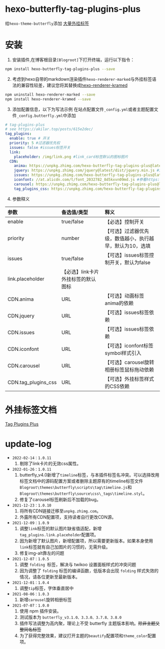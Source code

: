 # hexo-butterfly-tag-plugins-plus

给`hexo-theme-butterfly`添加 [大量外挂标签](https://akilar.top/posts/615e2dec/)

# 安装

1. 安装插件,在博客根目录`[Blogroot]`下打开终端，运行以下指令：
  ```bash
  npm install hexo-butterfly-tag-plugins-plus --save
  ```
2. 考虑到hexo自带的markdown渲染插件`hexo-renderer-marked`与外挂标签语法的兼容性较差，建议您将其替换成[hexo-renderer-kramed](https://www.npmjs.com/package/hexo-renderer-kramed)
  ```bash
  npm uninstall hexo-renderer-marked --save
  npm install hexo-renderer-kramed --save
  ```

3. 添加配置信息，以下为写法示例
  在站点配置文件`_config.yml`或者主题配置文件`_config.butterfly.yml`中添加

  ```yaml
  # tag-plugins-plus
  # see https://akilar.top/posts/615e2dec/
  tag_plugins:
    enable: true # 开关
    priority: 5 #过滤器优先权
    issues: false #issues标签开关
    link:
      placeholder: /img/link.png #link_card标签默认的图标图片
    CDN:
      anima: https://unpkg.zhimg.com/hexo-butterfly-tag-plugins-plus@latest/lib/assets/font-awesome-animation.min.css #动画标签anima的依赖
      jquery: https://unpkg.zhimg.com/jquery@latest/dist/jquery.min.js #issues标签依赖
      issues: https://unpkg.zhimg.com/hexo-butterfly-tag-plugins-plus@latest/lib/assets/issues.js #issues标签依赖
      iconfont: //at.alicdn.com/t/font_2032782_8d5kxvn09md.js #参看https://akilar.top/posts/d2ebecef/
      carousel: https://unpkg.zhimg.com/hexo-butterfly-tag-plugins-plus@latest/lib/assets/carousel-touch.js
      tag_plugins_css: https://unpkg.zhimg.com/hexo-butterfly-tag-plugins-plus@latest/lib/tag_plugins.css
  ```
4. 参数释义

  |参数|备选值/类型|释义|
  |:--|:--|:--|
  |enable|true/false|【必选】控制开关|
  |priority|number|【可选】过滤器优先级，数值越小，执行越早，默认为10，选填|
  |issues|true/false|【可选】issues标签控制开关，默认为false|
  |link.placeholder|【必选】link卡片外挂标签的默认图标|
  |CDN.anima|URL|【可选】动画标签anima的依赖|
  |CDN.jquery|URL|【可选】issues标签依赖|
  |CDN.issues|URL|【可选】issues标签依赖|
  |CDN.iconfont|URL|【可选】iconfont标签symbol样式引入|
  |CDN.carousel|URL|【可选】carousel旋转相册标签鼠标拖动依赖|
  |CDN.tag_plugins_css|URL|【可选】外挂标签样式的CSS依赖|

# 外挂标签文档
[Tag Plugins Plus](https://akilar.top/posts/615e2dec/)

# update-log
- `2022-02-14：1.0.11`
  1. 剔除了link卡片的无效css属性。
- `2022-01-26：1.0.11`
  1. butterfly_v4.0新增了`timeline`标签，与本插件标签名冲突。可以选择改用标签文档中的源码配置方案或者删除主题原有的timeline标签文件`Blogroot\themes\butterfly\scripts\tag\timeline.js`和`Blogroot\themes\butterfly\source\css\_tags\timeline.styl`。
  2. 修复了carousel标签刷新后不加载的bug。
- `2021-12-23：1.0.10`
  1. 将所有CDN链接迁移至`unpkg.zhimg.com`。
  2. 外露所有CDN配置项，支持读者自行更改CDN源。
- `2021-12-09：1.0.9`
  1. 调整`link`标签的默认图片缺省值适配，新增`tag_plugins.link.placeholder`配置项。
  2. 因为新增了默认图片，新增配置项，所以需要更新版本。如果本身使用`link`标签就有自己加图片的习惯的，无需升级。
  3. 修复img-alt靠左的问题
- `2021-12-07：1.0.5`
  1. 调整 `folding `标签，解决与 twikoo 设置面板样式的冲突问题
  2. 因为调整了 `folding` 标签的编译函数，低版本会出现 `folding` 样式失效的情况，请各位更新至最新版本。
- `2021-12-01：1.0.4`
  1. 调整`tip`标签，字体垂直居中
- `2021-08-06：1.0.3`
  1. 新增`carousel`旋转相册标签
- `2021-07-07：1.0.0`
  1. 使用 npm 插件安装。
  2. 测试版本为 `butterfly_v3.1.0、3.3.0、3.7.8、3.8.0`
  3. 插件写法调整为高内聚，理论上不受 butterfly 主题版本影响。~~除非主题又整同名标签~~
  4. 为了获得完整效果，建议打开主题的`beautify`配置项和`theme_color`配置项。
